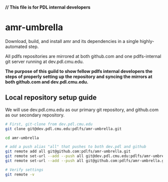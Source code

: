 **// This file is for PDL internal developers**

# amr-umbrella

Download, build, and install amr and its dependencies in a single highly-automated step.

All pdlfs repositories are mirrored at both github.com and one pdlfs-internal git server running at dev.pdl.cmu.edu.

**The purpose of this guild to show fellow pdlfs internal developers the steps of
properly setting up the repository and syncing the mirrors at both github.com and dev.pdl.cmu.edu.**

## Local repository setup guide

We will use dev.pdl.cmu.edu as our primary git repository, and github.com as our secondary repository.

```bash
# First, git-clone from dev.pdl.cmu.edu
git clone git@dev.pdl.cmu.edu:pdlfs/amr-umbrella.git

cd amr-umbrella

# add a push alias "all" that pushes to both dev.pdl and github
git remote add all git@github.com:pdlfs/amr-umbrella.git
git remote set-url --add --push all git@dev.pdl.cmu.edu:pdlfs/amr-umbrella.git
git remote set-url --add --push all git@github.com:pdlfs/amr-umbrella.git

# Verify settings
git remote -v
```
